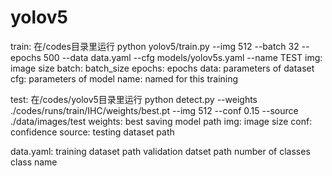 # yolov5

train:
在/codes目录里运行
python yolov5/train.py --img 512 --batch 32 --epochs 500 --data data.yaml --cfg models/yolov5s.yaml  --name TEST
img: image size
batch: batch_size
epochs: epochs
data: parameters of dataset
cfg: parameters of model
name: named for this training

test:
在/codes/yolov5目录里运行
python detect.py --weights ./codes/runs/train/IHC/weights/best.pt --img 512 --conf 0.15 --source ./data/images/test
weights: best saving model path
img: image size
conf: confidence
source: testing dataset path

data.yaml:
training dataset path
validation datset path
number of classes
class name
